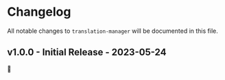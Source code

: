 # Changelog

All notable changes to `translation-manager` will be documented in this file.

## v1.0.0 - Initial Release - 2023-05-24

🎉
